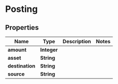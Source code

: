 

# Posting


## Properties

| Name | Type | Description | Notes |
|------------ | ------------- | ------------- | -------------|
|**amount** | **Integer** |  |  |
|**asset** | **String** |  |  |
|**destination** | **String** |  |  |
|**source** | **String** |  |  |



